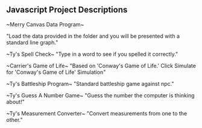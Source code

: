 ## Javascript Project Descriptions

<p>~Merry Canvas Data Program~</p>
"Load the data provided in the folder and you will be presented with a standard line graph."

~Ty's Spell Check~
"Type in a word to see if you spelled it correctly."

~Carrier's Game of Life~
"Based on 'Conway's Game of Life.' Click Simulate for 'Conway's Game of Life' Simulation"

~Ty's Battleship Program~
"Standard battleship game against npc."

~Ty's Guess A Number Game~
"Guess the number the computer is thinking about!"

~Ty's Measurement Converter~
"Convert measurements from one to the other."
